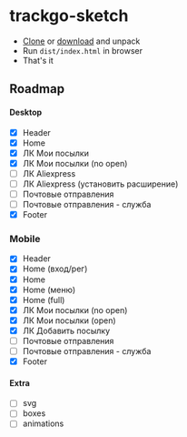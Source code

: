 # trackgo-sketch
* [Clone](https://github.com/matro-skin/trackgo-sketch.git) or [download](https://github.com/matro-skin/trackgo-sketch/archive/master.zip) and unpack
* Run `dist/index.html` in browser
* That's it

## Roadmap
#### Desktop
- [x] Header
- [x] Home
- [x] ЛК Мои посылки
- [x] ЛК Мои посылки (no open)
- [ ] ЛК Aliexpress
- [ ] ЛК Aliexpress (установить расширение)
- [ ] Почтовые отправления
- [ ] Почтовые отправления - служба
- [x] Footer

### Mobile
- [x] Header
- [x] Home (вход/рег)
- [x] Home
- [x] Home (меню)
- [x] Home (full)
- [x] ЛК Мои посылки (no open)
- [x] ЛК Мои посылки (open)
- [x] ЛК Добавить посылку
- [ ] Почтовые отправления
- [ ] Почтовые отправления - служба
- [x] Footer

#### Extra
- [ ] svg
- [ ] boxes
- [ ] animations
